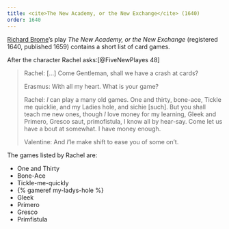 ```yaml
---
title: <cite>The New Academy, or the New Exchange</cite> (1640)
order: 1640
---
```


<a href="https://en.wikipedia.org/wiki/Richard_Brome">Richard Brome</a>’s play <cite>The New Academy, or the New Exchange</cite> (registered 1640, published 1659) contains a short list of card games.

After the character Rachel asks:[@FiveNewPlayes 48]

> Rachel: […] Come Gentleman, shall we have a crash at cards? 
>
> Erasmus: With all my heart. What is your game? 
>
> Rachel: _I_ can play a many old games. One and thirty, bone-ace, Tickle me quicklie, and my Ladies hole, and sichie [such]. But you shall teach me new ones, though _I_ love money for my learning, Gleek and Primero, Gresco saut, primofistula, I know all by hear-say. Come let us have a bout at somewhat. I have money enough.
>
> Valentine: And _I_’le make shift to ease you of some on’t.

The games listed by Rachel are:

- One and Thirty
- Bone-Ace
- Tickle-me-quickly
- {% gameref my-ladys-hole %}
- Gleek
- Primero
- Gresco
- Primfistula

